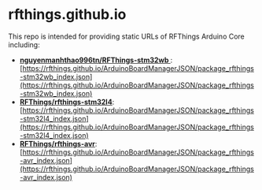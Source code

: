# rfthings.github.io
This repo is intended for providing static URLs of RFThings Arduino Core including:
* [<b><u> nguyenmanhthao996tn/RFThings-stm32wb </u></b>](https://github.com/nguyenmanhthao996tn/RFThings-stm32wb): [https://rfthings.github.io/ArduinoBoardManagerJSON/package_rfthings-stm32wb_index.json](https://rfthings.github.io/ArduinoBoardManagerJSON/package_rfthings-stm32wb_index.json)
* [<b><u>RFThings/rfthings-stm32l4</u></b>](https://github.com/RFThings/rfthings-stm32l4): [https://rfthings.github.io/ArduinoBoardManagerJSON/package_rfthings-stm32l4_index.json](https://rfthings.github.io/ArduinoBoardManagerJSON/package_rfthings-stm32l4_index.json)
* [<b><u>RFThings/rfthings-avr</u></b>](https://github.com/RFThings/rfthings-avr): [https://rfthings.github.io/ArduinoBoardManagerJSON/package_rfthings-avr_index.json](https://rfthings.github.io/ArduinoBoardManagerJSON/package_rfthings-avr_index.json)